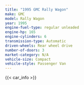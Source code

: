 ```yaml
---
title: "1995 GMC Rally Wagon"
make: GMC
model: Rally Wagon
year: 1995
engine-fuel-type: regular unleaded
engine-hp: 165
engine-cylinders: 6
transmission-type: Automatic
driven-wheels: Rear wheel drive
number-of-doors: 3
market-category: N/A
vehicle-size: Compact
vehicle-style: Passenger Van
---
```


{{< car_info >}}
